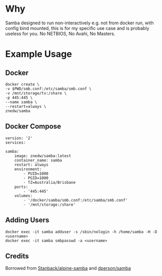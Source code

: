 # Why
Samba designed to run non-interactively e.g. not from docker run, with config bind mounted, this is for my specific use case and is probably useless for you. No NETBIOS, No Avahi, No Masters.

# Example Usage
## Docker

	docker create \
  	-v $PWD/smb.conf:/etc/samba/smb.conf \
  	-v /mnt/storage/tv:/share \
  	-p 445:445 \
  	--name samba \
  	--restart=always \
  	znedw/samba

## Docker Compose
	version: '2'
  	services:
    
    samba:
        image: znedw/samba:latest
        container_name: samba
        restart: always
        environment:
            - PUID=1000
            - PGID=1000
            - TZ=Australia/Brisbane
        ports:
            - '445:445'
        volumes:
            - '/docker/samba/smb.conf:/etc/samba/smb.conf'
            - '/mnt/storage:/share'

## Adding Users

	docker exec -it samba adduser -s /sbin/nologin -h /home/samba -H -D <username>
	docker exec -it samba smbpasswd -a <username>

## Credits
Borrowed from [Stanback/alpine-samba](https://github.com/Stanback/alpine-samba) and [dperson/samba](https://github.com/dperson/samba)
